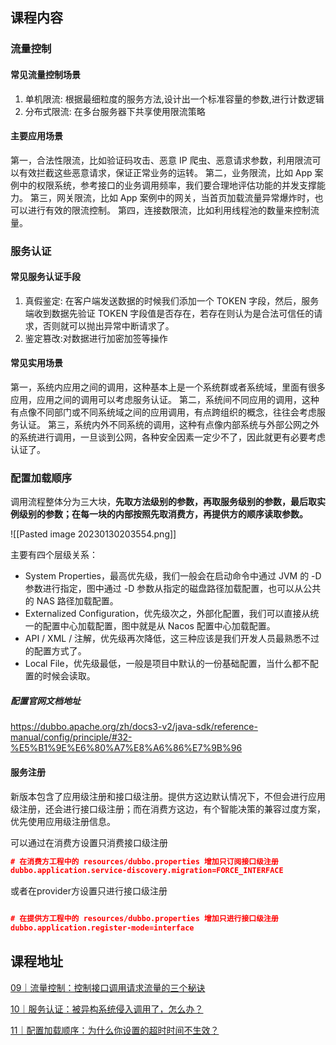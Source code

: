 
## 课程内容

###  流量控制

#### 常见流量控制场景

1. 单机限流: 根据最细粒度的服务方法,设计出一个标准容量的参数,进行计数逻辑
2. 分布式限流: 在多台服务器下共享使用限流策略

#### 主要应用场景

第一，合法性限流，比如验证码攻击、恶意 IP 爬虫、恶意请求参数，利用限流可以有效拦截这些恶意请求，保证正常业务的运转。
第二，业务限流，比如 App 案例中的权限系统，参考接口的业务调用频率，我们要合理地评估功能的并发支撑能力。
第三，网关限流，比如 App 案例中的网关，当首页加载流量异常爆炸时，也可以进行有效的限流控制。
第四，连接数限流，比如利用线程池的数量来控制流量。

### 服务认证

#### 常见服务认证手段

1. 真假鉴定: 在客户端发送数据的时候我们添加一个 TOKEN 字段，然后，服务端收到数据先验证 TOKEN 字段值是否存在，若存在则认为是合法可信任的请求，否则就可以抛出异常中断请求了。
2. 鉴定篡改:对数据进行加密加签等操作

#### 常见实用场景

第一，系统内应用之间的调用，这种基本上是一个系统群或者系统域，里面有很多应用，应用之间的调用可以考虑服务认证。
第二，系统间不同应用的调用，这种有点像不同部门或不同系统域之间的应用调用，有点跨组织的概念，往往会考虑服务认证。
第三，系统内外不同系统的调用，这种有点像内部系统与外部公网之外的系统进行调用，一旦谈到公网，各种安全因素一定少不了，因此就更有必要考虑认证了。

###  配置加载顺序

调用流程整体分为三大块，**先取方法级别的参数，再取服务级别的参数，最后取实例级别的参数；在每一块的内部按照先取消费方，再提供方的顺序读取参数。**

![[Pasted image 20230130203554.png]]


主要有四个层级关系：
- System Properties，最高优先级，我们一般会在启动命令中通过 JVM 的 -D 参数进行指定，图中通过 -D 参数从指定的磁盘路径加载配置，也可以从公共的 NAS 路径加载配置。
- Externalized Configuration，优先级次之，外部化配置，我们可以直接从统一的配置中心加载配置，图中就是从 Nacos 配置中心加载配置。
- API / XML / 注解，优先级再次降低，这三种应该是我们开发人员最熟悉不过的配置方式了。
- Local File，优先级最低，一般是项目中默认的一份基础配置，当什么都不配置的时候会读取。

##### 配置官网文档地址
https://dubbo.apache.org/zh/docs3-v2/java-sdk/reference-manual/config/principle/#32-%E5%B1%9E%E6%80%A7%E8%A6%86%E7%9B%96

#### 服务注册

新版本包含了应用级注册和接口级注册。提供方这边默认情况下，不但会进行应用级注册，还会进行接口级注册；而在消费方这边，有个智能决策的兼容过度方案，优先使用应用级注册信息。

可以通过在消费方设置只消费接口级注册

```json
# 在消费方工程中的 resources/dubbo.properties 增加只订阅接口级注册
dubbo.application.service-discovery.migration=FORCE_INTERFACE
```

或者在provider方设置只进行接口级注册

```json

# 在提供方工程中的 resources/dubbo.properties 增加只进行接口级注册
dubbo.application.register-mode=interface
```

## 课程地址

[09｜流量控制：控制接口调用请求流量的三个秘诀](https://time.geekbang.org/column/article/614130)

[10｜服务认证：被异构系统侵入调用了，怎么办？](https://time.geekbang.org/column/article/615318)

[11｜配置加载顺序：为什么你设置的超时时间不生效？](https://time.geekbang.org/column/article/615345)